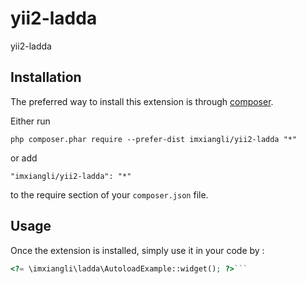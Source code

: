 yii2-ladda
==========
yii2-ladda

Installation
------------

The preferred way to install this extension is through [composer](http://getcomposer.org/download/).

Either run

```
php composer.phar require --prefer-dist imxiangli/yii2-ladda "*"
```

or add

```
"imxiangli/yii2-ladda": "*"
```

to the require section of your `composer.json` file.


Usage
-----

Once the extension is installed, simply use it in your code by  :

```php
<?= \imxiangli\ladda\AutoloadExample::widget(); ?>```